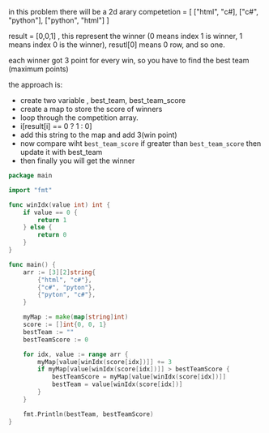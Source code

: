 in this problem there will be a 2d arary
competetion = [
    ["html", "c#],
    ["c#", "python"],
    ["python", "html"]
]

result = [0,0,1] , this represent the winner (0 means index 1 is winner, 1 means index 0 is the winner),
resutl[0] means 0 row,  and so one.

each winner got 3 point for every win, so you have to find the best team (maximum points)

the approach is:

- create two variable , best_team, best_team_score
- create a map to store the score of winners
- loop through the competition array.
- i[result[i] == 0  ? 1 : 0]
- add this string to the map and add 3(win point)
- now compare wiht `best_team_score` if greater than `best_team_score` then update it with best_team
- then finally you will get the winner

```go
package main

import "fmt"

func winIdx(value int) int {
	if value == 0 {
		return 1
	} else {
		return 0
	}
}

func main() {
	arr := [3][2]string{
		{"html", "c#"},
		{"c#", "pyton"},
		{"pyton", "c#"},
	}

	myMap := make(map[string]int)
	score := []int{0, 0, 1}
	bestTeam := ""
	bestTeamScore := 0

	for idx, value := range arr {
		myMap[value[winIdx(score[idx])]] += 3
		if myMap[value[winIdx(score[idx])]] > bestTeamScore {
			bestTeamScore = myMap[value[winIdx(score[idx])]]
			bestTeam = value[winIdx(score[idx])]
		}
	}

	fmt.Println(bestTeam, bestTeamScore)
}

```